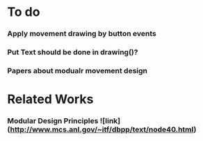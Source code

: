 # To do
### Apply movement drawing by button events
### Put Text should be done in drawing()?
### Papers about modualr movement design

# Related Works
### Modular Design Principles ![link] (http://www.mcs.anl.gov/~itf/dbpp/text/node40.html)
